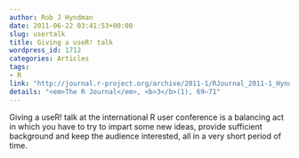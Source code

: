 ```yaml
---
author: Rob J Hyndman
date: 2011-06-22 03:41:53+00:00
slug: usertalk
title: Giving a useR! talk
wordpress_id: 1712
categories: Articles
tags:
- R
link: "http://journal.r-project.org/archive/2011-1/RJournal_2011-1_Hyndman.pdf"
details: "<em>The R Journal</em>, <b>3</b>(1), 69–71"
---
```


Giving a useR! talk at the international R user conference is a balancing act in which you have to try to impart some new ideas, provide sufficient background and keep the audience interested, all in a very short period of time.

